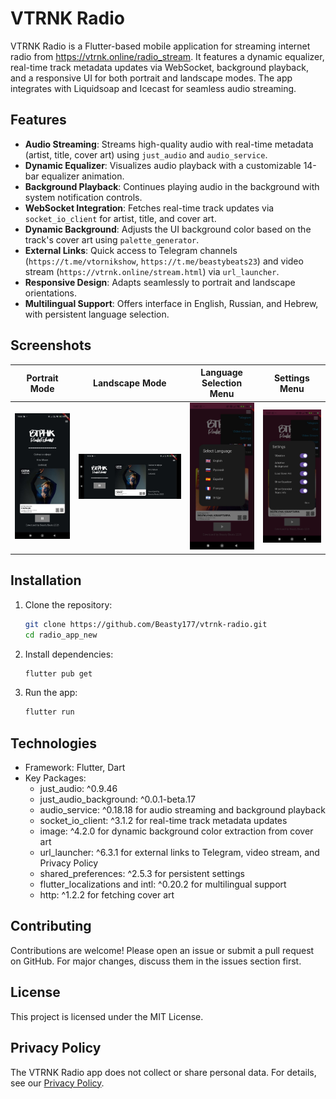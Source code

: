 # VTRNK Radio

VTRNK Radio is a Flutter-based mobile application for streaming internet radio from https://vtrnk.online/radio_stream. It features a dynamic equalizer, real-time track metadata updates via WebSocket, background playback, and a responsive UI for both portrait and landscape modes. The app integrates with Liquidsoap and Icecast for seamless audio streaming.

## Features
- **Audio Streaming**: Streams high-quality audio with real-time metadata (artist, title, cover art) using `just_audio` and `audio_service`.
- **Dynamic Equalizer**: Visualizes audio playback with a customizable 14-bar equalizer animation.
- **Background Playback**: Continues playing audio in the background with system notification controls.
- **WebSocket Integration**: Fetches real-time track updates via `socket_io_client` for artist, title, and cover art.
- **Dynamic Background**: Adjusts the UI background color based on the track's cover art using `palette_generator`.
- **External Links**: Quick access to Telegram channels (`https://t.me/vtornikshow`, `https://t.me/beastybeats23`) and video stream (`https://vtrnk.online/stream.html`) via `url_launcher`.
- **Responsive Design**: Adapts seamlessly to portrait and landscape orientations.
- **Multilingual Support**: Offers interface in English, Russian, and Hebrew, with persistent language selection.

## Screenshots

| Portrait Mode | Landscape Mode | Language Selection Menu | Settings Menu |
|---------------|---------------|-------------------------|---------------|
| ![Portrait Mode](https://github.com/Beasty177/vtrnk-radio/raw/main/screenshots/portrait.jpg) | ![Landscape Mode](https://github.com/Beasty177/vtrnk-radio/raw/main/screenshots/landscape.jpg) | ![Language Selection Menu](https://github.com/Beasty177/vtrnk-radio/raw/main/screenshots/language_menu.jpg) | ![Settings Menu](https://github.com/Beasty177/vtrnk-radio/raw/main/screenshots/settings_menu.jpg) |

## Installation

1. Clone the repository:
   ```bash
   git clone https://github.com/Beasty177/vtrnk-radio.git
   cd radio_app_new
   ```

2. Install dependencies:
   ```bash
   flutter pub get
   ```

3. Run the app:
   ```bash
   flutter run
   ```

## Technologies

- Framework: Flutter, Dart
- Key Packages:
  - just_audio: ^0.9.46
  - just_audio_background: ^0.0.1-beta.17
  - audio_service: ^0.18.18 for audio streaming and background playback
  - socket_io_client: ^3.1.2 for real-time track metadata updates
  - image: ^4.2.0 for dynamic background color extraction from cover art
  - url_launcher: ^6.3.1 for external links to Telegram, video stream, and Privacy Policy
  - shared_preferences: ^2.5.3 for persistent settings
  - flutter_localizations and intl: ^0.20.2 for multilingual support
  - http: ^1.2.2 for fetching cover art

## Contributing

Contributions are welcome! Please open an issue or submit a pull request on GitHub. For major changes, discuss them in the issues section first.

## License

This project is licensed under the MIT License.

## Privacy Policy

The VTRNK Radio app does not collect or share personal data. For details, see our [Privacy Policy](https://beasty177.github.io/vtrnk-radio/privacy_policy.html).